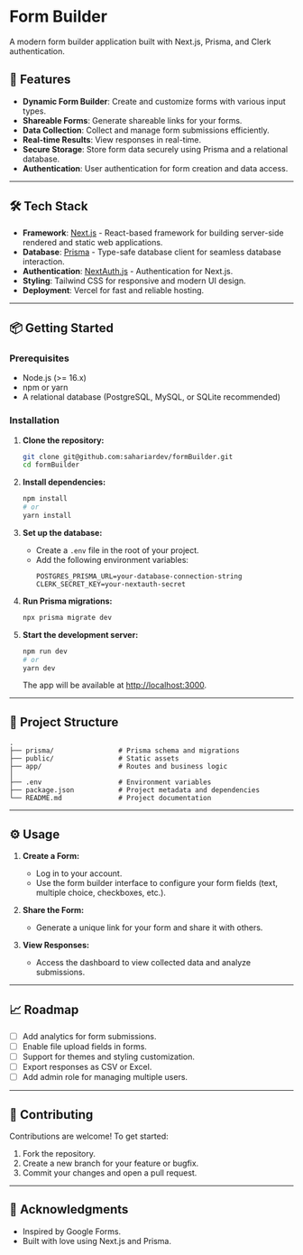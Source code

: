 # Form Builder

A modern form builder application built with Next.js, Prisma, and Clerk authentication.

<!-- Updated for Vercel deployment optimization -->

## 🚀 Features

- **Dynamic Form Builder**: Create and customize forms with various input types.
- **Shareable Forms**: Generate shareable links for your forms.
- **Data Collection**: Collect and manage form submissions efficiently.
- **Real-time Results**: View responses in real-time.
- **Secure Storage**: Store form data securely using Prisma and a relational database.
- **Authentication**: User authentication for form creation and data access.

---

## 🛠️ Tech Stack

- **Framework**: [Next.js](https://nextjs.org/) - React-based framework for building server-side rendered and static web applications.
- **Database**: [Prisma](https://www.prisma.io/) - Type-safe database client for seamless database interaction.
- **Authentication**: [NextAuth.js](https://next-auth.js.org/) - Authentication for Next.js.
- **Styling**: Tailwind CSS for responsive and modern UI design.
- **Deployment**: Vercel for fast and reliable hosting.

---

## 📦 Getting Started

### Prerequisites

- Node.js (>= 16.x)
- npm or yarn
- A relational database (PostgreSQL, MySQL, or SQLite recommended)

### Installation

1. **Clone the repository:**
   ```bash
   git clone git@github.com:sahariardev/formBuilder.git
   cd formBuilder
   ```

2. **Install dependencies:**
   ```bash
   npm install
   # or
   yarn install
   ```

3. **Set up the database:**
   - Create a `.env` file in the root of your project.
   - Add the following environment variables:
     ```env
     POSTGRES_PRISMA_URL=your-database-connection-string
     CLERK_SECRET_KEY=your-nextauth-secret
     ```
   
4. **Run Prisma migrations:**
   ```bash
   npx prisma migrate dev
   ```

5. **Start the development server:**
   ```bash
   npm run dev
   # or
   yarn dev
   ```
   The app will be available at [http://localhost:3000](http://localhost:3000).

---

## 🧩 Project Structure

```
.
├── prisma/                # Prisma schema and migrations
├── public/                # Static assets
├── app/                   # Routes and business logic  
│
├── .env                   # Environment variables
├── package.json           # Project metadata and dependencies
└── README.md              # Project documentation
```

---

## ⚙️ Usage

1. **Create a Form:**
   - Log in to your account.
   - Use the form builder interface to configure your form fields (text, multiple choice, checkboxes, etc.).

2. **Share the Form:**
   - Generate a unique link for your form and share it with others.

3. **View Responses:**
   - Access the dashboard to view collected data and analyze submissions.

---

## 📈 Roadmap

- [ ] Add analytics for form submissions.
- [ ] Enable file upload fields in forms.
- [ ] Support for themes and styling customization.
- [ ] Export responses as CSV or Excel.
- [ ] Add admin role for managing multiple users.

---

## 🤝 Contributing

Contributions are welcome! To get started:

1. Fork the repository.
2. Create a new branch for your feature or bugfix.
3. Commit your changes and open a pull request.


---

## 🌟 Acknowledgments

- Inspired by Google Forms.
- Built with love using Next.js and Prisma.
